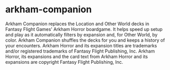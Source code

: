 # arkham-companion
Arkham Companion replaces the Location and Other World decks in Fantasy Flight Games' Arkham Horror boardgame. It helps speed up setup and play as it automatically filters by expansion and, for Other World, by color. Arkham Companion shuffles the decks for you and keeps a history of your encounters.  Arkham Horror and its expansion titles are trademarks and/or registered trademarks of Fantasy Flight Publishing, Inc.  Arkham Horror, its expansions and the card text from Arkham Horror and its expansions are copyright Fantasy Flight Publishing, Inc.

